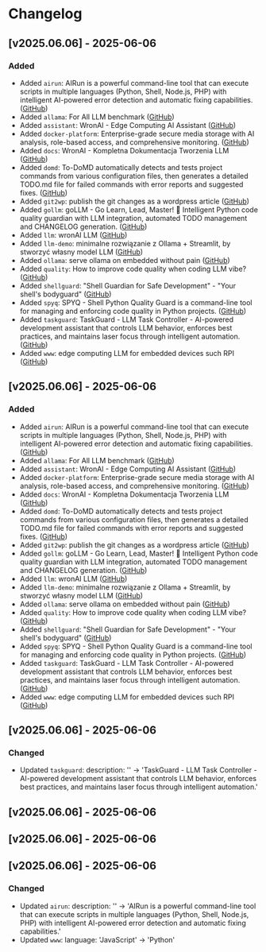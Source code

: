 # Changelog

## [v2025.06.06] - 2025-06-06

### Added
- Added `airun`: AIRun is a powerful command-line tool that can execute scripts in multiple languages (Python, Shell, Node.js, PHP) with intelligent AI-powered error detection and automatic fixing capabilities. ([GitHub](https://github.com/wronai/airun))
- Added `allama`: For All LLM benchmark ([GitHub](https://github.com/wronai/allama))
- Added `assistant`: WronAI - Edge Computing AI Assistant ([GitHub](https://github.com/wronai/assistant))
- Added `docker-platform`: Enterprise-grade secure media storage with AI analysis, role-based access, and comprehensive monitoring. ([GitHub](https://github.com/wronai/docker-platform))
- Added `docs`: WronAI - Kompletna Dokumentacja Tworzenia LLM ([GitHub](https://github.com/wronai/docs))
- Added `domd`: To-DoMD automatically detects and tests project commands from various configuration files, then generates a detailed TODO.md file for failed commands with error reports and suggested fixes. ([GitHub](https://github.com/wronai/domd))
- Added `git2wp`: publish the git changes as a wordpress article ([GitHub](https://github.com/wronai/git2wp))
- Added `gollm`: goLLM - Go Learn, Lead, Master!  🚀 Intelligent Python code quality guardian with LLM integration, automated TODO management and CHANGELOG generation. ([GitHub](https://github.com/wronai/gollm))
- Added `llm`: wronAI LLM ([GitHub](https://github.com/wronai/llm))
- Added `llm-demo`: minimalne rozwiązanie z Ollama + Streamlit, by stworzyć własny model LLM ([GitHub](https://github.com/wronai/llm-demo))
- Added `ollama`: serve ollama on embedded without pain ([GitHub](https://github.com/wronai/ollama))
- Added `quality`: How to improve code quality when coding LLM vibe? ([GitHub](https://github.com/wronai/quality))
- Added `shellguard`: "Shell Guardian for Safe Development" - "Your shell's bodyguard" ([GitHub](https://github.com/wronai/shellguard))
- Added `spyq`: SPYQ - Shell Python Quality Guard is a command-line tool for managing and enforcing code quality in Python projects. ([GitHub](https://github.com/wronai/spyq))
- Added `taskguard`: TaskGuard - LLM Task Controller - AI-powered development assistant that controls LLM behavior, enforces best practices, and maintains laser focus through intelligent automation. ([GitHub](https://github.com/wronai/taskguard))
- Added `www`: edge computing LLM for embedded devices such RPI ([GitHub](https://github.com/wronai/www))

## [v2025.06.06] - 2025-06-06

### Added
- Added `airun`: AIRun is a powerful command-line tool that can execute scripts in multiple languages (Python, Shell, Node.js, PHP) with intelligent AI-powered error detection and automatic fixing capabilities. ([GitHub](https://github.com/wronai/airun))
- Added `allama`: For All LLM benchmark ([GitHub](https://github.com/wronai/allama))
- Added `assistant`: WronAI - Edge Computing AI Assistant ([GitHub](https://github.com/wronai/assistant))
- Added `docker-platform`: Enterprise-grade secure media storage with AI analysis, role-based access, and comprehensive monitoring. ([GitHub](https://github.com/wronai/docker-platform))
- Added `docs`: WronAI - Kompletna Dokumentacja Tworzenia LLM ([GitHub](https://github.com/wronai/docs))
- Added `domd`: To-DoMD automatically detects and tests project commands from various configuration files, then generates a detailed TODO.md file for failed commands with error reports and suggested fixes. ([GitHub](https://github.com/wronai/domd))
- Added `git2wp`: publish the git changes as a wordpress article ([GitHub](https://github.com/wronai/git2wp))
- Added `gollm`: goLLM - Go Learn, Lead, Master!  🚀 Intelligent Python code quality guardian with LLM integration, automated TODO management and CHANGELOG generation. ([GitHub](https://github.com/wronai/gollm))
- Added `llm`: wronAI LLM ([GitHub](https://github.com/wronai/llm))
- Added `llm-demo`: minimalne rozwiązanie z Ollama + Streamlit, by stworzyć własny model LLM ([GitHub](https://github.com/wronai/llm-demo))
- Added `ollama`: serve ollama on embedded without pain ([GitHub](https://github.com/wronai/ollama))
- Added `quality`: How to improve code quality when coding LLM vibe? ([GitHub](https://github.com/wronai/quality))
- Added `shellguard`: "Shell Guardian for Safe Development" - "Your shell's bodyguard" ([GitHub](https://github.com/wronai/shellguard))
- Added `spyq`: SPYQ - Shell Python Quality Guard is a command-line tool for managing and enforcing code quality in Python projects. ([GitHub](https://github.com/wronai/spyq))
- Added `taskguard`: TaskGuard - LLM Task Controller - AI-powered development assistant that controls LLM behavior, enforces best practices, and maintains laser focus through intelligent automation. ([GitHub](https://github.com/wronai/taskguard))
- Added `www`: edge computing LLM for embedded devices such RPI ([GitHub](https://github.com/wronai/www))

## [v2025.06.06] - 2025-06-06

### Changed
- Updated `taskguard`: description: '' → 'TaskGuard - LLM Task Controller - AI-powered development assistant that controls LLM behavior, enforces best practices, and maintains laser focus through intelligent automation.'

## [v2025.06.06] - 2025-06-06

## [v2025.06.06] - 2025-06-06

## [v2025.06.06] - 2025-06-06

### Changed
- Updated `airun`: description: '' → 'AIRun is a powerful command-line tool that can execute scripts in multiple languages (Python, Shell, Node.js, PHP) with intelligent AI-powered error detection and automatic fixing capabilities.'
- Updated `www`: language: 'JavaScript' → 'Python'


